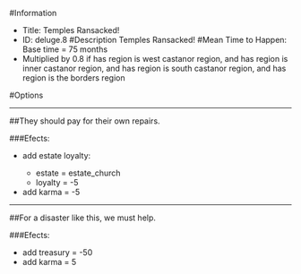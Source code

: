 #Information
 - Title: Temples Ransacked!
 - ID: deluge.8
#Description
Temples Ransacked!
#Mean Time to Happen:
Base time = 75 months
 - Multiplied by 0.8 if has region is west castanor region, and has region is inner castanor region, and has region is south castanor region, and has region is the borders region

#Options

___
##They should pay for their own repairs.

###Efects:<ul><li>add estate loyalty:</li><ul><li>estate = estate_church</li><li>loyalty = -5</li></ul><li>add karma = -5</li></ul>

___
##For a disaster like this, we must help.

###Efects:<ul><li>add treasury = -50</li><li>add karma = 5</li></ul>
